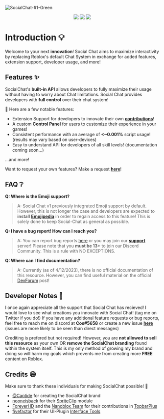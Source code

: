 ![SocialChat-#1-Green](https://user-images.githubusercontent.com/52884117/231453362-ba148352-84be-4ea1-8221-d6369120a5a1.png)

<p align="center">        
  <a href="https://discord.gg/4BVYecFEzA"><img src="https://img.shields.io/discord/1069771843411652688?color=%236e5dde&label=Disc"/></a>
  <a href="https://github.com/Cosmental/Social-Chat-V2/releases/latest"><img src="https://img.shields.io/github/downloads/Cosmental/Social-Chat-V2/total?label=Installations"/></a>
  <a href="https://twitter.com/CosRBX"><img src="https://img.shields.io/twitter/follow/CosRBX?logoColor=%235ddede"/></a>
</p>

# Introduction 💡
Welcome to your next <b>innovation</b>! Social Chat aims to maximize interactivity by replacing Roblox's default Chat System in exchange for added features, extension
support, developer usage, and more!



Features ✨
--

SocialChat's **built-in API** allows developers to fully maximize their usage without having to worry about Chat limitations. Social Chat provides developers
with **full control** over their chat system!

👀 Here are a few notable features:

- Extension Support for developers to innovate their own [**contributions**](https://create.roblox.com/marketplace/asset/13055356554/Emojipedia)!
- A custom **Control Panel** for users to customize their experience in your games!
- Consistent performance with an average of **<~0.001%** script usage! (results may vary based on user-devices)
- Easy to understand API for developers of all skill levels! (documentation coming soon...)

...and more!

Want to request your own features? Make a request [**here**](https://github.com/Cosmental/Social-Chat-V2/issues/new)!

FAQ ❔
--

**Q: Where is the Emoji support?**
> A: Social Chat v1 previously integrated Emoji support by default. However, this is not longer the case and developers are expected to **install** [**Emojipedia**](https://create.roblox.com/marketplace/asset/13055356554/Emojipedia) in order to regain access to this feature! This is solely done to keep Social-Chat as general as possible.

**Q: I have a bug report! How can I reach you?**
> A: You can report bug reports [here](https://github.com/Cosmental/Social-Chat-V2/issues/new) or you may join our [**support**](discord.gg/4BVYecFEzA) server! Please note that you **must be 13+** to join our Discord Community. This is a rule with NO EXCEPTIONS.

**Q: Where can I find documentation?**
> A: Currently (as of 4/12/2023), there is no official documentation of this resource. However, you can find useful material on the official [DevForum]() post!

Developer Notes 📜
--

I once again appreciate all the support that Social Chat has recieved! I would love to see what creations you innovate with Social Chat! (tag me on Twitter if you do!)
If you have any additional feature requests or bug reports, feel free to reach me on discord at **Cos#5658** or create a new issue [**here**](https://github.com/Cosmental/Social-Chat/issues/new) (issues are more likely to be seen than direct messages)

Crediting is prefered but not required! However, you are **not allowed to sell this resource** as your own OR **remove the SocialChat branding** found within
the system itself. This is my only method of growing my brand and doing so will harm my goals which prevents me from creating more **FREE** content on Roblox.

Credits 😄
--

Make sure to thank these individuals for making SocialChat possible! 🎉

- [@Captide](https://twitter.com/captideRBLX) for creating the SocialChat brand
- [nooneisback](https://www.roblox.com/users/24361425/profile) for their [SpriteClip](https://devforum.roblox.com/t/spriteclip-sprite-sheet-animation-module/294195) module
- [ForeverHD](https://devforum.roblox.com/u/ForeverHD) and the [Nanoblox Team](https://www.roblox.com/groups/8141947/Nanoblox#!/about) for their contributions in [TopbarPlus](https://devforum.roblox.com/t/topbarplus-v276-construct-intuitive-topbar-icons-customise-them-with-themes-dropdowns-captions-labels-and-much-more/1017485)
- [fivefactor](https://www.roblox.com/users/1175129163/profile) for their UI-Plugin [Interface Tools](https://www.roblox.com/library/4500377880/Interface-Tools)
